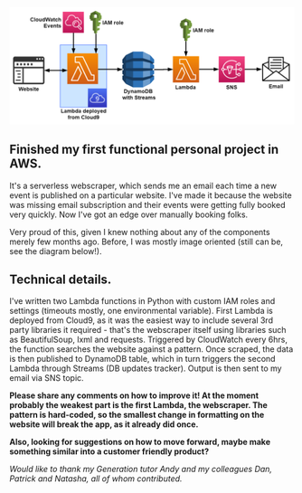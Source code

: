 ![](diagram.png)

## Finished my first functional personal project in AWS. 

It's a serverless webscraper, which sends me an email each time a new event is published on a particular website. I've made it because the website was missing email subscription and their events were getting fully booked very quickly. Now I've got an edge over manually booking folks.

Very proud of this, given I knew nothing about any of the components merely few months ago. Before, I was mostly image oriented (still can be, see the diagram below!). 

## Technical details.

I've written two Lambda functions in Python with custom IAM roles and settings (timeouts mostly, one environmental variable). First Lambda is deployed from Cloud9, as it was the easiest way to include several 3rd party libraries it required - that's the webscraper itself using libraries such as BeautifulSoup, lxml and requests. Triggered by CloudWatch every 6hrs, the function searches the website against a pattern. Once scraped, the data is then published to DynamoDB table, which in turn triggers the second Lambda through Streams (DB updates tracker). Output is then sent to my email via SNS topic.

**Please share any comments on how to improve it! At the moment probably the weakest part is the first Lambda, the webscraper. The pattern is hard-coded, so the smallest change in formatting on the website will break the app, as it already did once.**

**Also, looking for suggestions on how to move forward, maybe make something similar into a customer friendly product?**



*Would like to thank my Generation tutor Andy and my colleagues Dan, Patrick and Natasha, all of whom contributed.*
